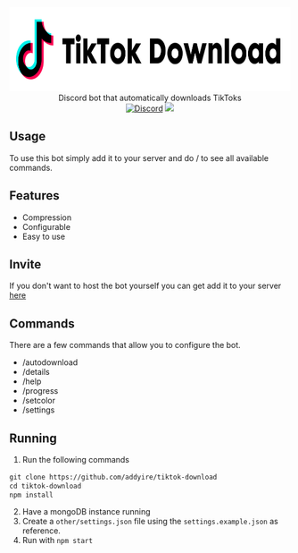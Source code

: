 <div align="center">
    <img src="./other/readme/logo.png" height=150><br>
Discord bot that automatically downloads TikToks<br>
    <a href="https://discord.gg/D7SsERdD4M"><img alt="Discord" src="https://img.shields.io/discord/792286443660771359?logo=discord"></a>
    <a href="https://discord.com/api/oauth2/authorize?client_id=819836629250080779&permissions=59392&scope=applications.commands%20bot"><img src="https://img.shields.io/badge/servers-99%2B-green"></a>



</div>

## Usage

To use this bot simply add it to your server and do / to see all available commands. 
## Features

- Compression
- Configurable
- Easy to use

## Invite

If you don't want to host the bot yourself you can get add it to your server [here](https://discord.com/api/oauth2/authorize?client_id=819836629250080779&permissions=59392&scope=applications.commands%20bot)

## Commands

There are a few commands that allow you to configure the bot. 

- /autodownload 
- /details
- /help
- /progress
- /setcolor
- /settings
## Running

1. Run the following commands
```
git clone https://github.com/addyire/tiktok-download
cd tiktok-download
npm install
```
2. Have a mongoDB instance running
3. Create a `other/settings.json` file using the `settings.example.json` as reference.
4. Run with `npm start`